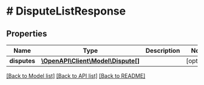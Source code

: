 # # DisputeListResponse

## Properties

Name | Type | Description | Notes
------------ | ------------- | ------------- | -------------
**disputes** | [**\OpenAPI\Client\Model\Dispute[]**](Dispute.md) |  | [optional] 

[[Back to Model list]](../../README.md#documentation-for-models) [[Back to API list]](../../README.md#documentation-for-api-endpoints) [[Back to README]](../../README.md)


